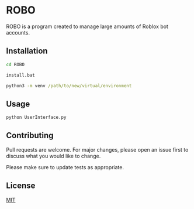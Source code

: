 # ROBO

ROBO is a program created to manage large amounts of Roblox bot accounts. 


## Installation
```bat
cd ROBO

install.bat

python3 -m venv /path/to/new/virtual/environment
```

## Usage

```bat
python UserInterface.py

```

## Contributing
Pull requests are welcome. For major changes, please open an issue first to discuss what you would like to change.

Please make sure to update tests as appropriate.

## License
[MIT](https://choosealicense.com/licenses/mit/)